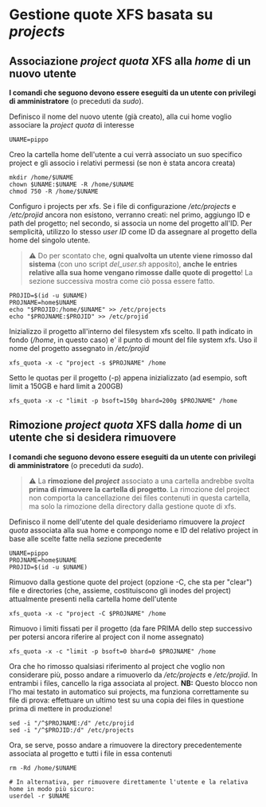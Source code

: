 # Gestione quote XFS basata su _projects_

## Associazione _project quota_ XFS alla _home_ di un nuovo utente

**I comandi che seguono devono essere eseguiti da un utente con privilegi di amministratore** (o preceduti da _sudo_).

Definisco il nome del nuovo utente (già creato), alla cui home voglio associare la _project quota_ di interesse
```
UNAME=pippo
```

Creo la cartella home dell'utente a cui verrà associato un suo specifico project e gli associo i relativi permessi (se non è stata ancora creata)
```
mkdir /home/$UNAME
chown $UNAME:$UNAME -R /home/$UNAME
chmod 750 -R /home/$UNAME
```

Configuro i projects per xfs. Se i file di configurazione _/etc/projects_ e _/etc/projid_ ancora non esistono, verranno creati: nel primo, aggiungo ID e path del progetto; nel secondo, si associa un nome del progetto all'ID. Per semplicità, utilizzo lo stesso _user ID_ come ID da assegnare al progetto della home del singolo utente.
> ⚠️ Do per scontato che, **ogni qualvolta un utente viene rimosso dal sistema** (con uno script _del_user.sh_ apposito), **anche le entries relative alla sua home vengano rimosse dalle quote di progetto**! La sezione successiva mostra come ciò possa essere fatto.
```
PROJID=$(id -u $UNAME)
PROJNAME=home$UNAME
echo "$PROJID:/home/$UNAME" >> /etc/projects
echo "$PROJNAME:$PROJID" >> /etc/projid
```

Inizializzo il progetto all'interno del filesystem xfs scelto. Il path indicato in fondo (_/home_, in questo caso) e' il punto di mount del file system xfs. Uso il nome del progetto assegnato in _/etc/projid_
```
xfs_quota -x -c "project -s $PROJNAME" /home
```

Setto le quotas per il progetto (-p) appena inizializzato (ad esempio, soft limit a 150GB e hard limit a 200GB)
```
xfs_quota -x -c "limit -p bsoft=150g bhard=200g $PROJNAME" /home
```


## Rimozione _project quota_ XFS dalla _home_ di un utente che si desidera rimuovere

**I comandi che seguono devono essere eseguiti da un utente con privilegi di amministratore** (o preceduti da _sudo_).

> ⚠️ La **rimozione del _project_** associato a una cartella andrebbe svolta **prima di rimuovere la cartella di progetto**. La rimozione del project non comporta la cancellazione dei files contenuti in questa cartella, ma solo la rimozione della directory dalla gestione quote di xfs.

Definisco il nome dell'utente del quale desideriamo rimuovere la _project quota_ associata alla sua home e compongo nome e ID del relativo project in base alle scelte fatte nella sezione precedente
```
UNAME=pippo
PROJNAME=home$UNAME
PROJID=$(id -u $UNAME)
```

Rimuovo dalla gestione quote del project (opzione -C, che sta per "clear") file e directories (che, assieme, costituiscono gli inodes del project) attualmente presenti nella cartella home dell'utente
```
xfs_quota -x -c "project -C $PROJNAME" /home
```

Rimuovo i limiti fissati per il progetto (da fare PRIMA dello step successivo per potersi ancora riferire al project con il nome assegnato)

```
xfs_quota -x -c "limit -p bsoft=0 bhard=0 $PROJNAME" /home

```

Ora che ho rimosso qualsiasi riferimento al project che voglio non considerare più, posso andare a rimuoverlo da _/etc/projects_ e _/etc/projid_. In entrambi i files, cancello la riga associata al project.
**NB:** Questo blocco non l'ho mai testato in automatico sui projects, ma funziona correttamente su file di prova: effettuare un ultimo test su una copia dei files in questione prima di mettere in produzione!
```
sed -i "/^$PROJNAME:/d" /etc/projid
sed -i "/^$PROJID:/d" /etc/projects
```

Ora, se serve, posso andare a rimuovere la directory precedentemente associata al progetto e tutti i file in essa contenuti
```
rm -Rd /home/$UNAME

# In alternativa, per rimuovere direttamente l'utente e la relativa home in modo più sicuro:
userdel -r $UNAME
```
